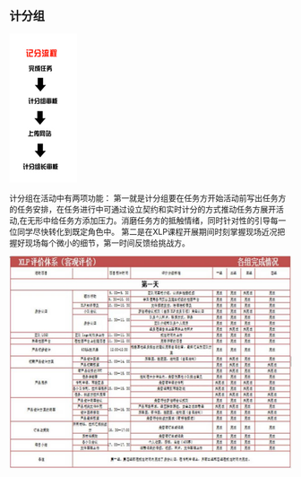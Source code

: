## 计分组
![0](00.jpg)    

计分组在活动中有两项功能：
第一就是计分组要在任务方开始活动前写出任务方的任务安排，在任务进行中可通过设立契约和实时计分的方式推动任务方展开活动,在无形中给任务方添加压力。消磨任务方的抵触情绪，同时针对性的引导每一位同学尽快转化到既定角色中。
第二是在XLP课程开展期间时刻掌握现场近况把握好现场每个微小的细节，第一时间反馈给挑战方。

![0](01.jpg)   